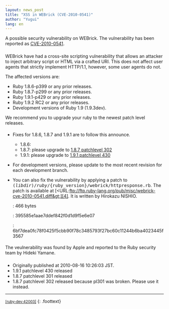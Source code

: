 ```yaml
---
layout: news_post
title: "XSS in WEBrick (CVE-2010-0541)"
author: "Yugui"
lang: en
---
```


A possible security vulnerability on WEBrick. The vulnerability has been
reported as [CVE-2010-0541][1].

### 

#### 

WEBrick have had a cross-site scripting vulnerability that allows an
attacker to inject arbitrary script or HTML via a crafted URI. This does
not affect user agents that strictly implement HTTP/1.1, however, some
user agents do not.

The affected versions are:

* Ruby 1.8.6-p399 or any prior releases.
* Ruby 1.8.7-p299 or any prior releases.
* Ruby 1.9.1-p429 or any prior releases.
* Ruby 1.9.2 RC2 or any prior releases.
* Development versions of Ruby 1.9 (1.9.3dev).

We recommend you to upgrade your ruby to the newest patch level
releases.

#### 

* Fixes for 1.8.6, 1.8.7 and 1.9.1 are to follow this announce.
  * 1\.8.6:
  * 1\.8.7: please upgrade to [1.8.7 patchlevel 302][2]
  * 1\.9.1: please upgrade to [1.9.1 patchlevel 430][3]

* For development versions, please update to the most recent revision
  for each development branch.
* You can also fix the vulnerability by applying a patch to
  <kbd>$(libdir)/ruby/$\{ruby\_version}/webrick/httpresponse.rb</kbd>.
  The patch is available at
  [&lt;URL:ftp://ftp.ruby-lang.org/pub/misc/webrick-cve-2010-0541.diff&gt;][4].
  It is written by Hirokazu NISHIO.
  
  : 466 bytes
  
  
  : 395585e1aae7ddef842f0d1d9f5e6e07
  
  
  : 6bf7dea0fc78f0425f5cbb90f78c3485793f27bc60c11244b6ba4023445f3567

#### 

The veulnerability was found by Apple and reported to the Ruby security
team by Hideki Yamane.

### 

* Originally published at 2010-08-16 10:26:03 JST.
* 1\.9.1 patchlevel 430 released
* 1\.8.7 patchlevel 301 released
* 1\.8.7 patchlevel 302 released because pl301 was broken. Please use it
  instead.

* * *

<small>[\[ruby-dev:42003\]][5]</small>
{: .foottext}



[1]: http://cve.mitre.org/cgi-bin/cvename.cgi?name=CVE-2010-0541 
[2]: http://blade.nagaokaut.ac.jp/cgi-bin/scat.rb/ruby/ruby-talk/367769 
[3]: http://www.ruby-lang.org/en/news/2010/08/16/ruby-1-9-1-p430-is-released/ 
[4]: ftp://ftp.ruby-lang.org/pub/misc/webrick-cve-2010-0541.diff 
[5]: http://blade.nagaokaut.ac.jp/cgi-bin/scat.rb/ruby/ruby-dev/42003 
